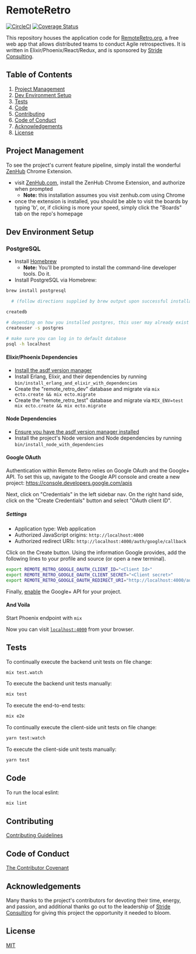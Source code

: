 # RemoteRetro

[![CircleCI](https://circleci.com/gh/stride-nyc/remote_retro.svg?style=shield)](https://circleci.com/gh/stride-nyc/remote_retro)
[![Coverage Status](https://coveralls.io/repos/github/stride-nyc/remote_retro/badge.svg)](https://coveralls.io/github/stride-nyc/remote_retro?branch=master)

This repository houses the application code for [RemoteRetro.org](http://remoteretro.org), a free web app that allows distributed teams to conduct Agile retrospectives. It is written in Elixir/Phoenix/React/Redux, and is sponsored by [Stride Consulting](https://www.stridenyc.com).

## Table of Contents

1. [Project Management](#project-management)
1. [Dev Environment Setup](#dev-environment-setup)
1. [Tests](#tests)
1. [Code](#code)
1. [Contributing](#contributing)
1. [Code of Conduct](#code-of-conduct)
1. [Acknowledgements](#acknowledgements)
1. [License](#license)

## Project Management

To see the project's current feature pipeline, simply install the wonderful [ZenHub](http://zenhub.com) Chrome Extension.

- visit [ZenHub.com](http://zenhub.com), install the ZenHub Chrome Extension, and authorize when prompted
  - **Note:** this installation assumes you visit zenhub.com using Chrome
- once the extension is installed, you should be able to visit the boards by typing 'b', or, if clicking is more your speed, simply click the "Boards" tab on the repo's homepage

## Dev Environment Setup

### PostgreSQL

- Install [Homebrew](http://brew.sh/)
  - **Note:** You'll be prompted to install the command-line developer tools. Do it.
- Install PostgreSQL via Homebrew:

```bash
brew install postgresql

  # (follow directions supplied by brew output upon successful installation)

createdb

# depending on how you installed postgres, this user may already exist
createuser -s postgres

# make sure you can log in to default database
psql -h localhost
```

#### Elixir/Phoenix Dependencies

- [Install the asdf version manager](https://asdf-vm.com/#/core-manage-asdf-vm)
- Install Erlang, Elixir, and their dependencies by running `bin/install_erlang_and_elixir_with_dependencies`
- Create the "remote_retro_dev" database and migrate via `mix ecto.create && mix ecto.migrate`
- Create the "remote_retro_test" database and migrate via `MIX_ENV=test mix ecto.create && mix ecto.migrate`

#### Node Dependencies

- [Ensure you have the asdf version manager installed](https://asdf-vm.com/#/core-manage-asdf-vm)
- Install the project's Node version and Node dependencies by running `bin/install_node_with_dependencies`

#### Google OAuth

Authentication within Remote Retro relies on Google OAuth and the Google+ API. To set this up, navigate to the Google API console and create a new project: <https://console.developers.google.com/apis>

Next, click on "Credentials" in the left sidebar nav. On the right hand side, click on the "Create Credentials" button and select "OAuth client ID".

##### Settings

- Application type: Web application
- Authorized JavaScript origins: `http://localhost:4000`
- Authorized redirect URIs: `http://localhost:4000/auth/google/callback`

Click on the Create button. Using the information Google provides, add the following lines to your profile and source (or open a new terminal).

```bash
export REMOTE_RETRO_GOOGLE_OAUTH_CLIENT_ID="<Client Id>"
export REMOTE_RETRO_GOOGLE_OAUTH_CLIENT_SECRET="<Client secret>"
export REMOTE_RETRO_GOOGLE_OAUTH_REDIRECT_URI="http://localhost:4000/auth/google/callback"
```

Finally, [enable](https://console.developers.google.com/apis/api/plus.googleapis.com/overview) the Google+ API for your project.

#### And Voila

Start Phoenix endpoint with `mix`

Now you can visit [`localhost:4000`](http://localhost:4000) from your browser.

## Tests

To continually execute the backend unit tests on file change:

```bash
mix test.watch
```

To execute the backend unit tests manually:

```bash
mix test
```

To execute the end-to-end tests:

```bash
mix e2e
```

To continually execute the client-side unit tests on file change:

```bash
yarn test:watch
```

To execute the client-side unit tests manually:

```bash
yarn test
```

## Code

To run the local eslint:

```bash
mix lint
```

## Contributing

[Contributing Guidelines](CONTRIBUTING.md)

## Code of Conduct

[The Contributor Covenant](CODE_OF_CONDUCT.md)

## Acknowledgements

Many thanks to the project's contributors for devoting their time, energy, and passion, and additional thanks go out to the leadership of [Stride Consulting](https://www.stridenyc.com) for giving this project the opportunity it needed to bloom.

## License

[MIT](LICENSE)
